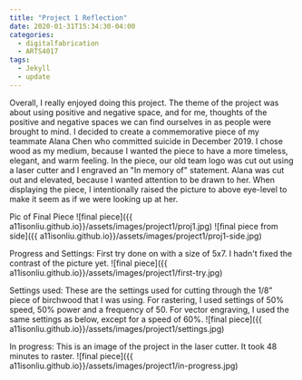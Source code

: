 ```yaml
---
title: "Project 1 Reflection"
date: 2020-01-31T15:34:30-04:00
categories:
  - digitalfabrication
  - ARTS4017
tags:
  - Jekyll
  - update
---
```


Overall, I really enjoyed doing this project. The theme of the project was about using positive and negative space, and for me, thoughts of the positive and negative spaces we can find ourselves in as people were brought to mind. I decided to create a commemorative piece of my teammate Alana Chen who committed suicide in December 2019. I chose wood as my medium, because I wanted the piece to have a more timeless, elegant, and warm feeling. In the piece, our old team logo was cut out using a laser cutter and I engraved an "In memory of" statement. Alana was cut out and elevated, because I wanted attention to be drawn to her. When displaying the piece, I intentionally raised the picture to above eye-level to make it seem as if we were looking up at her.

Pic of Final Piece
![final piece]({{ a11isonliu.github.io}}/assets/images/project1/proj1.jpg)
![final piece from side]({{ a11isonliu.github.io}}/assets/images/project1/proj1-side.jpg)


Progress and Settings:
First try done on with a size of 5x7. I hadn't fixed the contrast of the picture yet.
![final piece]({{ a11isonliu.github.io}}/assets/images/project1/first-try.jpg)

Settings used:
These are the settings used for cutting through the 1/8" piece of birchwood that I was using. For rastering, I used settings of 50\% speed, 50\% power and a frequency of 50. For vector engraving, I used the same settings as below, except for a speed of 60\%.
![final piece]({{ a11isonliu.github.io}}/assets/images/project1/settings.jpg)

In progress:
This is an image of the project in the laser cutter. It took 48 minutes to raster.
![final piece]({{ a11isonliu.github.io}}/assets/images/project1/in-progress.jpg)